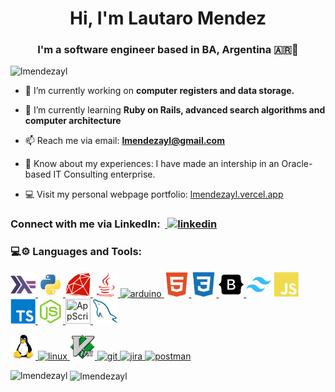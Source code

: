 <h1 align="center">Hi, I'm Lautaro Mendez</h1>  
<h3 align="center">I'm a software engineer based in BA, Argentina 🇦🇷📍</h3>  
  
<p align="left"> <img src="https://komarev.com/ghpvc/?username=lmendezayl&label=Profile%20views&color=0e75b6&style=flat" alt="lmendezayl" /> </p>  
  
- 🔭 I’m currently working on **computer registers and data storage.**  
  
- 🌱 I’m currently learning **Ruby on Rails, advanced search algorithms and computer architecture**  
  
- 📫 Reach me via email: **lmendezayl@gmail.com**
  
- 📄 Know about my experiences: I have made an intership in an Oracle-based IT Consulting enterprise.

- 💻 Visit my personal webpage portfolio: <a href="https://lmendezayl.vercel.app" target="_blank" rel="noreferrer">lmendezayl.vercel.app</a>

<h3 align="left">Connect with me via LinkedIn:&nbsp&nbsp<a href="https://www.linkedin.com/in/lautaro-mendez-ayala/" target="_blank" rel="noreferrer"> <img src="https://www.vectorlogo.zone/logos/linkedin/linkedin-icon.svg" alt="linkedin" width="25" height="25"/></a></h3> 

<h3 align="left">💻⚙️ Languages and Tools:</h3>  
<p align="left"> 
<a href="https://haskell.org" target="_blank" rel="noreferrer"> <img src="https://raw.githubusercontent.com/devicons/devicon/master/icons/haskell/haskell-original.svg" alt="haskell" width="40" height="40" title="Haskell"/> </a>
<a href="https://www.python.org" target="_blank" rel="noreferrer"> <img src="https://raw.githubusercontent.com/devicons/devicon/master/icons/python/python-original.svg" alt="python" width="40" height="40" title="Python"/> </a> 
<a href="https://www.ruby-lang.org/es/" target="_blank" rel="noreferrer"> <img src="https://raw.githubusercontent.com/devicons/devicon/master/icons/ruby/ruby-plain.svg" alt="ruby" width="40" height="40" title="Ruby"/> </a>
<a href="https://www.oracle.com/java/" target="_blank" rel="noreferrer"> <img src="https://raw.githubusercontent.com/devicons/devicon/master/icons/java/java-plain.svg" alt="java" width="40" height="40" title="Java"/> </a> 
<a href="https://www.arduino.cc/" target="_blank" rel="noreferrer"> <img src="https://cdn.worldvectorlogo.com/logos/arduino-1.svg" alt="arduino" width="40" height="40" title="Arduino"/> </a> 
<a href="https://developer.mozilla.org/es/docs/Web/HTML" target="_blank" rel="noreferrer"> <img src="https://raw.githubusercontent.com/devicons/devicon/master/icons/html5/html5-plain.svg" alt="html5" width="40" height="40" title="HTML5"/> </a> 
<a href="https://developer.mozilla.org/es/docs/Web/CSS" target="_blank" rel="noreferrer"> <img src="https://raw.githubusercontent.com/devicons/devicon/master/icons/css3/css3-plain.svg" alt="css" width="40" height="40" title="CSS3"/> </a>
<a href="https://getbootstrap.com/" target="_blank" rel="noreferrer"> <img src="https://raw.githubusercontent.com/devicons/devicon/master/icons/bootstrap/bootstrap-plain.svg" alt="bootstrap" width="40" height="40" title="BootStrap 5"/> </a>
<a href="https://developer.mozilla.org/es/docs/Web/CSS" target="_blank" rel="noreferrer"> <img src="https://raw.githubusercontent.com/devicons/devicon/master/icons/tailwindcss/tailwindcss-plain.svg" alt="tailwindcss" width="40" height="40" title="TailWindCSS"/></a>
<a href="https://developer.mozilla.org/es/docs/Web/JavaScript" target="_blank" rel="noreferrer"> <img src="https://raw.githubusercontent.com/devicons/devicon/master/icons/javascript/javascript-plain.svg" alt="javascript" width="40" height="40" title="JavaScript"/> </a> 
<a href="https://www.typescriptlang.org/" target="_blank" rel="noreferrer"> <img src="https://raw.githubusercontent.com/devicons/devicon/master/icons/typescript/typescript-plain.svg" alt="typescript" width="40" height="40" title="TypeScript"/> </a> 
<a href="https://nodejs.org/es" target="_blank" rel="noreferrer"> <img src="https://raw.githubusercontent.com/devicons/devicon/master/icons/nodejs/nodejs-plain.svg" alt="node.js" width="40" height="40" title="Node.js"/> </a> 
<a href="https://www.google.com/script/start/" target="_blank" rel="noreferrer"> <img src="https://upload.wikimedia.org/wikipedia/commons/thumb/2/2f/Google_Apps_Script.svg/1024px-Google_Apps_Script.svg.png" width="40" height="40" title="AppScript"/> </a> 
<a href="https://www.mysql.com/" target="_blank" rel="noreferrer"> <img src="https://raw.githubusercontent.com/devicons/devicon/master/icons/mysql/mysql-original.svg" alt="mysql" width="40" height="40" title="MySQL"/> </a> 

<a href="https://www.linux.org/" target="_blank" rel="noreferrer"> <img src="https://raw.githubusercontent.com/devicons/devicon/master/icons/linux/linux-original.svg" alt="linux" width="40" height="40" title="Linux"/> </a> 
<a href="https://www.archlinux.org/" target="_blank" rel="noreferrer"> <img src="https://www.vectorlogo.zone/logos/archlinux/archlinux-icon.svg" alt="linux" width="40" height="40" title="Arch Linux"/> </a> 
<a href="https://www.vim.org/" target="_blank" rel="noreferrer"> <img src="https://raw.githubusercontent.com/devicons/devicon/master/icons/vim/vim-original.svg" alt="python" width="40" height="40" title="Vim"/> </a> 
<a href="https://git-scm.com/" target="_blank" rel="noreferrer"> <img src="https://www.vectorlogo.zone/logos/git-scm/git-scm-icon.svg" alt="git" width="40" height="40" title="Git"/> </a> 
<a href="https://www.atlassian.com/es/software/jira" target="_blank" rel="noreferrer"> <img src="https://www.vectorlogo.zone/logos/atlassian_jira/atlassian_jira-icon.svg" alt="jira" width="40" height="40" title="Jira"/> </a> 
<a href="https://postman.com" target="_blank" rel="noreferrer"> <img src="https://www.vectorlogo.zone/logos/getpostman/getpostman-icon.svg" alt="postman" width="40" height="40" title="Postman"/> </a> 
</p>  
  
<p><img align="left" src="https://github-readme-stats.vercel.app/api/top-langs?username=lmendezayl&show_icons=true&locale=en&layout=donut&theme=synthwave&hide_border=true" alt="lmendezayl" /></p>  
  
<p>&nbsp;<img align="center" src="https://github-readme-stats.vercel.app/api?username=lmendezayl&show_icons=true&locale=en&theme=synthwave&hide_border=true" alt="lmendezayl" /></p>
<!---
lmendezayl/lmendezayl is a ✨ special ✨ repository because its `README.md` (this file) appears on your GitHub profile.
You can click the Preview link to take a look at your changes.
--->

